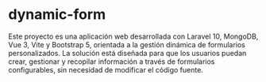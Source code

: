 # dynamic-form
Este proyecto es una aplicación web desarrollada con Laravel 10, MongoDB, Vue 3, Vite y Bootstrap 5, orientada a la gestión dinámica de formularios personalizados. La solución está diseñada para que los usuarios puedan crear, gestionar y recopilar información a través de formularios configurables, sin necesidad de modificar el código fuente.
